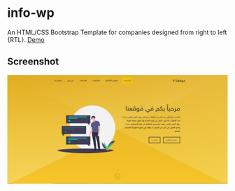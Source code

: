 # info-wp
An HTML/CSS Bootstrap Template for companies designed from right to left {RTL}.
[Demo](https://zaidsameer.github.io/info-wp/)

## Screenshot
![Image of info-wp](https://github.com/ZaidSameer/info-wp/blob/master/screenshot.jpg)
